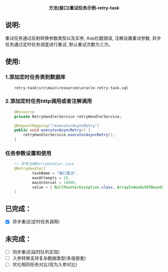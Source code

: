 <p align="center">
	<strong>方法(接口)重试任务示例-retry-task</strong>
</p>

## 说明:
重试任务通过反射转换参数类型以及实参, Aop拦截错误, 注解设置重试参数,
异步任务通过定时任务调度进行重试, 默认重试次数为三次。

## 使用:
### 1.添加定时任务表到数据库
```
    retry-task\src\main\resources\oracle-retry-task.sql
```

### 2.添加定时任务http调用或者注解调用
```java
    @Resource
    private RetryHandlerService retryHandlerService;

    @RequestMapping("/executorAsyncRetry")
    public void executorAsyncRetry() {
        retryHandlerService.executorAsyncRetry();
    }
```

### 任务参数设置和使用
```java
    // 参考注解RetryHandler.java
    @RetryHandler(
            taskName = "接口重试",
            maxAttempts = 10,
            maxInterval = 10000,
            value = { NullPointerException.class, ArrayIndexOutOfBoundsException.class }
    )
```

## 已完成：
* [x] 异步重试(定时任务调用)

## 未完成：
* [ ] 同步重试(延时队列实现)
* [ ] 入参转换支持复杂数据类型(多层嵌套)
* [ ] 优化相同任务对比(现为入参对比)
